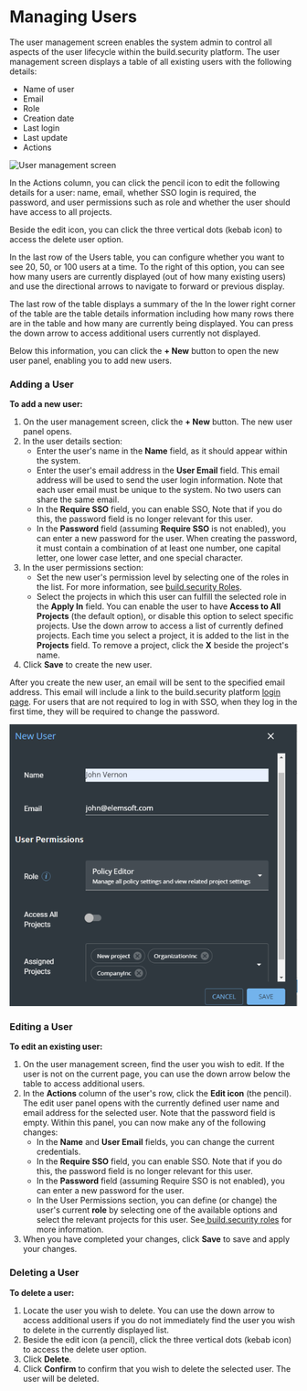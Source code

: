 # Managing Users

The user management screen enables the system admin to control all aspects of the user lifecycle within the build.security platform. The user management screen displays a table of all existing users with the following details:

* Name of user
* Email
* Role
* Creation date
* Last login
* Last update
* Actions

![User management screen](https://files.readme.io/081dfe1-usermgmt.png)

In the Actions column, you can click the pencil icon to edit the following details for a user: name, email, whether SSO login is required, the password, and user permissions such as role and whether the user should have access to all projects.

Beside the edit icon, you can click the three vertical dots \(kebab icon\) to access the delete user option.

In the last row of the Users table, you can configure whether you want to see 20, 50, or 100 users at a time. To the right of this option, you can see how many users are currently displayed \(out of how many existing users\) and use the directional arrows to navigate to forward or previous display.

The last row of the table displays a summary of the In the lower right corner of the table are the table details information including how many rows there are in the table and how many are currently being displayed. You can press the down arrow to access additional users currently not displayed.

Below this information, you can click the **+ New** button to open the new user panel, enabling you to add new users.

### Adding a User

**To add a new user:**

1. On the user management screen, click the **+ New** button. The new user panel opens.
2. In the user details section:
   * Enter the user's name in the **Name** field, as it should appear within the system.
   * Enter the user's email address in the **User Email** field. This email address will be used to send the user login information. Note that each user email must be unique to the system. No two users can share the same email.
   * In the **Require SSO** field, you can enable SSO, Note that if you do this, the password field is no longer relevant for this user.
   * In the **Password** field \(assuming **Require SSO** is not enabled\), you can enter a new password for the user. When creating the password, it must contain a combination of at least one number, one capital letter, one lower case letter, and one special character.
3. In the user permissions section:
   * Set the new user's permission level by selecting one of the roles in the list. For more information, see [build.security Roles](roles.md).
   * Select the projects in which this user can fulfill the selected role in the **Apply In** field. You can enable the user to have **Access to All Projects** \(the default option\), or disable this option to select specific projects. Use the down arrow to access a list of currently defined projects. Each time you select a project, it is added to the list in the **Projects** field. To remove a project, click the **X** beside the project's name.
4. Click **Save** to create the new user.

After you create the new user, an email will be sent to the specified email address. This email will include a link to the build.security platform [login page](../../logging-in/logging-in-1.md). For users that are not required to log in with SSO, when they log in the first time, they will be required to change the password.

![New user screen](../../../.gitbook/assets/newuser.png)

### Editing a User

**To edit an existing user:**

1. On the user management screen, find the user you wish to edit. If the user is not on the current page, you can use the down arrow below the table to access additional users.
2. In the **Actions** column of the user's row, click the **Edit icon** \(the pencil\). The edit user panel opens with the currently defined user name and email address for the selected user. Note that the password field is empty. Within this panel, you can now make any of the following changes:
   * In the **Name** and **User Email** fields, you can change the current credentials.
   * In the **Require SSO** field, you can enable SSO. Note that if you do this, the password field is no longer relevant for this user.
   * In the **Password** field \(assuming Require SSO is not enabled\), you can enter a new password for the user.
   * In the User Permissions section, you can define \(or change\) the user's current **role** by selecting one of the available options and select the relevant projects for this user. See[ build.security roles](roles.md) for more information.
3. When you have completed your changes, click **Save** to save and apply your changes.

### Deleting a User

**To delete a user:**

1. Locate the user you wish to delete. You can use the down arrow to access additional users if you do not immediately find the user you wish to delete in the currently displayed list.
2. Beside the edit icon \(a pencil\), click the three vertical dots \(kebab icon\) to access the delete user option.
3. Click **Delete**.
4. Click **Confirm** to confirm that you wish to delete the selected user. The user will be deleted.

